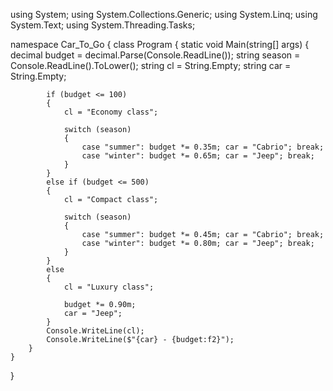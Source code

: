 using System;
using System.Collections.Generic;
using System.Linq;
using System.Text;
using System.Threading.Tasks;

namespace Car_To_Go
{
    class Program
    {
        static void Main(string[] args)
        {
            decimal budget = decimal.Parse(Console.ReadLine());
            string season = Console.ReadLine().ToLower();
            string cl = String.Empty;
            string car = String.Empty;

            if (budget <= 100)
            {
                cl = "Economy class";

                switch (season)
                {
                    case "summer": budget *= 0.35m; car = "Cabrio"; break;
                    case "winter": budget *= 0.65m; car = "Jeep"; break;
                }
            }
            else if (budget <= 500)
            {
                cl = "Compact class";

                switch (season)
                {
                    case "summer": budget *= 0.45m; car = "Cabrio"; break;
                    case "winter": budget *= 0.80m; car = "Jeep"; break;
                }
            }
            else
            {
                cl = "Luxury class";

                budget *= 0.90m;
                car = "Jeep";
            }
            Console.WriteLine(cl);
            Console.WriteLine($"{car} - {budget:f2}");
        }
    }
}

